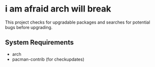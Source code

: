 # i am afraid arch will break

This project checks for upgradable packages and searches for potential bugs before upgrading.

## System Requirements
- arch
- pacman-contrib (for checkupdates)
